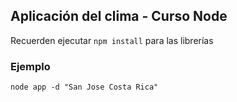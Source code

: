 ## Aplicación del clima - Curso Node


Recuerden ejecutar ```npm install``` para las librerías


### Ejemplo
```
node app -d "San Jose Costa Rica"
```